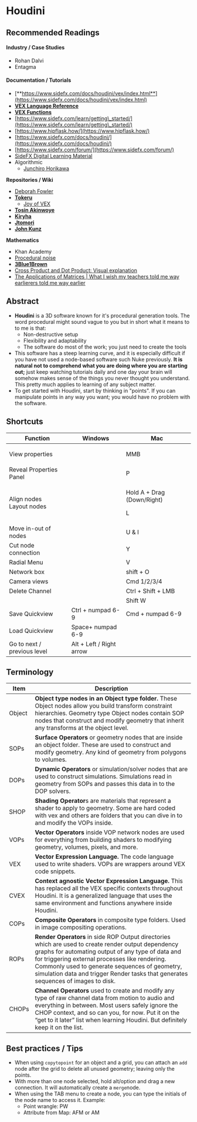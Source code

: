 # Houdini

## Recommended Readings

#### Industry / Case Studies

* ​Rohan Dalvi&#x20;
* Entagma

#### Documentation / Tutorials&#x20;

* [**https://www.sidefx.com/docs/houdini/vex/index.html**](https://www.sidefx.com/docs/houdini/vex/index.html)
* [**VEX Language Reference**](https://www.sidefx.com/docs/houdini/vex/lang.html)
* [**VEX Functions**](https://www.sidefx.com/docs/houdini/vex/functions)
* [https://www.sidefx.com/learn/getting\_started/](https://www.sidefx.com/learn/getting\_started/)
* [https://www.hipflask.how/](https://www.hipflask.how/)
* [https://www.sidefx.com/docs/houdini/](https://www.sidefx.com/docs/houdini/)
* [https://www.sidefx.com/forum/](https://www.sidefx.com/forum/)
* [SideFX Digital Learning Material](https://docs.google.com/spreadsheets/d/11FbYBV\_OV2INv3LCk38fmcgZbuVrgxYaZK-1KifCpyc/edit#gid=0)&#x20;
* Algorithmic
  * [Junchiro Horikawa](https://www.youtube.com/c/JunichiroHorikawa/videos)

**Repositories / Wiki**

* [Deborah Fowler](http://www.deborahrfowler.com/HoudiniResources/HOUDINI-RESOURCES.html)
* [**Tokeru**](http://www.tokeru.com/cgwiki/?title=Houdini)
  * [Joy of VEX](http://www.tokeru.com/cgwiki/index.php?title=JoyOfVex)
* [**Tosin Akinwoye**](https://tosinakinwoye.com/2017/01/23/houdini-vex-snippets/)
* [**Kiryha**](https://github.com/kiryha/Houdini)
* [**Jtomori**](https://github.com/jtomori/vex\_tutorial/blob/master/README.md)
* [**John Kunz**](http://mrkunz.com/blog/08\_22\_2018\_VEX\_Wrangle\_Cheat\_Sheet.html)

**Mathematics**

* Khan Academy
* [Procedural noise](https://www.scratchapixel.com/lessons/procedural-generation-virtual-worlds/perlin-noise-part-2)
* [**3Blue1Brown​**](https://www.youtube.com/channel/UCYO\_jab\_esuFRV4b17AJtAw)
* [Cross Product and Dot Product: Visual explanation](https://www.youtube.com/watch?v=h0NJK4mEIJU)
* [The Applications of Matrices | What I wish my teachers told me way earlier](https://www.youtube.com/watch?v=rowWM-MijXU\&feature=youtu.be)[ers told me way earlier](https://www.youtube.com/watch?v=rowWM-MijXU\&feature=youtu.be)

## **Abstract**

* **Houdini** is a 3D software known for it's procedural generation tools. The word procedural might sound vague to you but in short what it means to to me is that:
  * Non-destructive setup&#x20;
  * Flexibility and adaptability
  * The software do most of the work; you just need to create the tools&#x20;
* This software has a steep learning curve, and it is especially difficult if you have not used a node-based software such Nuke previously. **It is natural not to comprehend what you are doing where you are starting out;** just keep watching tutorials daily and one day your brain will somehow makes sense of the things you never thought you understand. This pretty much applies to learning of any subject matter.
* To get started with Houdini, start by thinking in "points". If you can manipulate points in any way you want; you would have no problem with the software.

## Shortcuts

| Function                           | Windows                  | Mac                                       |
| ---------------------------------- | ------------------------ | ----------------------------------------- |
| <p></p><p>View properties </p>     |                          | MMB                                       |
| Reveal Properties Panel            |                          | P                                         |
| <p>Align nodes<br>Layout nodes</p> |                          | <p>Hold A + Drag (Down/Right)</p><p>L</p> |
| Move in-out of nodes               |                          | U & I                                     |
| Cut node connection                |                          | Y                                         |
| Radial Menu                        |                          | V                                         |
| Network box                        |                          | shift + O                                 |
| Camera views                       |                          | Cmd 1/2/3/4                               |
| Delete Channel                     |                          | Ctrl + Shift + LMB                        |
|                                    |                          | Shift W                                   |
| Save Quickview                     | Ctrl + numpad 6-9        | Cmd + numpad 6-9                          |
| Load Quickview                     | Space+ numpad 6-9        |                                           |
| Go to next / previous level        | Alt + Left / Right arrow |                                           |

## Terminology

| Item   | Description                                                                                                                                                                                                                                                                                                                                        |
| ------ | -------------------------------------------------------------------------------------------------------------------------------------------------------------------------------------------------------------------------------------------------------------------------------------------------------------------------------------------------- |
| Object | **Object type nodes in an Object type folder.** These Object nodes allow you build transform constraint hierarchies. Geometry type Object nodes contain SOP nodes that construct and modify geometry that inherit any transforms at the object level.                                                                                              |
| SOPs   | **Surface Operators** or geometry nodes that are inside an object folder. These are used to construct and modify geometry. Any kind of geometry from polygons to volumes.                                                                                                                                                                          |
| DOPs   | **Dynamic Operators** or simulation/solver nodes that are used to construct simulations. Simulations read in geometry from SOPs and passes this data in to the DOP solvers.                                                                                                                                                                        |
| SHOP   | **Shading Operator**s are materials that represent a shader to apply to geometry. Some are hard coded with vex and others are folders that you can dive in to and modify the VOPs inside.                                                                                                                                                          |
| VOPs   | **Vector Operators** inside VOP network nodes are used for everything from building shaders to modifying geometry, volumes, pixels, and more.                                                                                                                                                                                                      |
| VEX    | **Vector Expression Language.** The code language used to write shaders. VOPs are wrappers around VEX code snippets.                                                                                                                                                                                                                               |
| CVEX   | **Context agnostic Vector Expression Language.** This has replaced all the VEX specific contexts throughout Houdini. It is a generalized language that uses the same environment and functions anywhere inside Houdini.                                                                                                                            |
| COPs   | **Composite Operators** in composite type folders. Used in image compositing operations.                                                                                                                                                                                                                                                           |
| ROPs   | **Render Operators** in side ROP Output directories which are used to create render output dependency graphs for automating output of any type of data and for triggering external processes like rendering. Commonly used to generate sequences of geometry, simulation data and trigger Render tasks that generates sequences of images to disk. |
| CHOPs  | **Channel Operators** used to create and modify any type of raw channel data from motion to audio and everything in between. Most users safely ignore the CHOP context, and so can you, for now. Put it on the “get to it later” list when learning Houdini. But definitely keep it on the list.                                                   |

## Best practices / Tips

* When using `copytopoint` for an object and a grid, you can attach an `add` node after the grid to delete all unused geometry; leaving only the points.
* With more than one node selected, hold alt/option and drag a new connection. It will automatically create a `merge`node.
* When using the TAB menu to create a node, you can type the initials of the node name to access it. Example:
  * Point wrangle: PW&#x20;
  * Attribute from Map: AFM or AM
